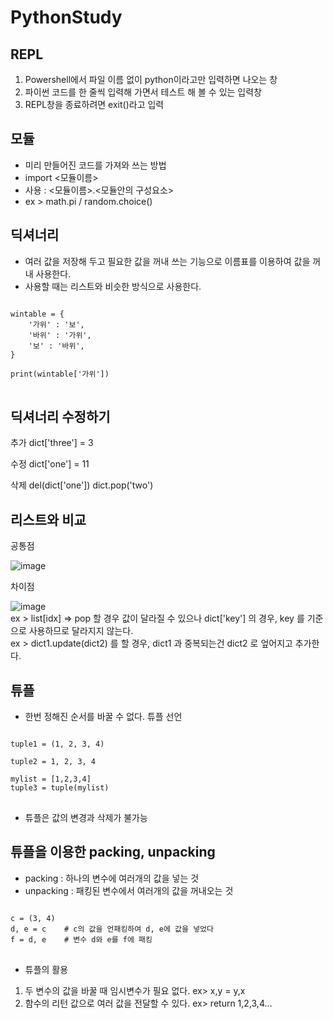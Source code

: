 # PythonStudy

## REPL
1) Powershell에서 파일 이름 없이 python이라고만 입력하면 나오는 창
2) 파이썬 코드를 한 줄씩 입력해 가면서 테스트 해 볼 수 있는 입력창
3) REPL창을 종료하려면 exit()라고 입력

## 모듈
- 미리 만들어진 코드를 가져와 쓰는 방법
- import <모듈이름>
- 사용 : <모듈이름>.<모듈안의 구성요소>
- ex > math.pi / random.choice()

## 딕셔너리
- 여러 값을 저장해 두고 필요한 값을 꺼내 쓰는 기능으로 이름표를 이용하여 값을 꺼내 사용한다.
- 사용할 때는 리스트와 비슷한 방식으로 사용한다.
<pre>
<code>
wintable = {
    '가위' : '보',
    '바위' : '가위',
    '보' : '바위',
}

print(wintable['가위'])
</code>
</pre>

## 딕셔너리 수정하기
추가
dict['three'] = 3

수정
dict['one'] = 11

삭제
del(dict['one'])
dict.pop('two')

## 리스트와 비교
공통점<br/>

![image](https://user-images.githubusercontent.com/44639709/111310732-c3a21200-86a0-11eb-9040-34959b61a24d.png)

차이점<br/>

![image](https://user-images.githubusercontent.com/44639709/111310798-d3215b00-86a0-11eb-980a-bd4b999e97c8.png)
<br/>
ex > list[idx] => pop 할 경우 값이 달라질 수 있으나 dict['key'] 의 경우, key 를 기준으로 사용하므로 달라지지 않는다.<br/>
ex > dict1.update(dict2) 를 할 경우, dict1 과 중복되는건 dict2 로 엎어지고 추가한다.

## 튜플
- 한번 정해진 순서를 바꿀 수 없다.
튜플 선언

<pre>
<code>
tuple1 = (1, 2, 3, 4)

tuple2 = 1, 2, 3, 4

mylist = [1,2,3,4]
tuple3 = tuple(mylist)
</code>
</pre>

- 튜플은 값의 변경과 삭제가 불가능

## 튜플을 이용한 packing, unpacking
- packing
: 하나의 변수에 여러개의 값을 넣는 것
- unpacking
: 패킹된 변수에서 여러개의 값을 꺼내오는 것
<pre>
<code>
c = (3, 4)
d, e = c    # c의 값을 언패킹하여 d, e에 값을 넣었다
f = d, e    # 변수 d와 e를 f에 패킹
</code>
</pre>

- 튜플의 활용
1) 두 변수의 값을 바꿀 때 임시변수가 필요 없다.
    ex> x,y = y,x
2) 함수의 리턴 값으로 여러 값을 전달할 수 있다.
    ex> return 1,2,3,4...
